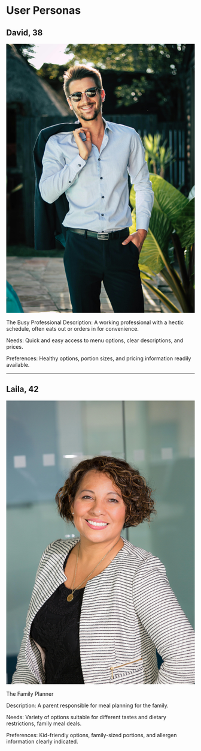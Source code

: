 # User Personas

## David, 38

![user-photo](../assets/david.jpg)

The Busy Professional Description: A working professional with a hectic
schedule, often eats out or orders in for convenience.

Needs: Quick and easy access to menu options, clear descriptions, and prices.

Preferences: Healthy options, portion sizes, and pricing information readily
available.

---

## Laila, 42

![user-photo](../assets/laila.jpg)

The Family Planner

Description: A parent responsible for meal planning for the family.

Needs: Variety of options suitable for different tastes and dietary
restrictions, family meal deals.

Preferences: Kid-friendly options, family-sized portions, and allergen
information clearly indicated.
